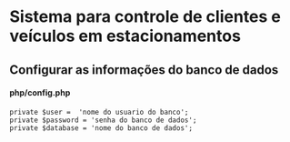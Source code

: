 # Sistema para controle de clientes e veículos em estacionamentos

## Configurar as informações do banco de dados
#### php/config.php

`private $user =  'nome do usuario do banco';`<br>
`private $password = 'senha do banco de dados';`<br>
`private $database = 'nome do banco de dados';`
